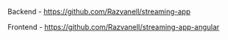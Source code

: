 Backend - https://github.com/Razvanell/streaming-app

Frontend - https://github.com/Razvanell/streaming-app-angular 
